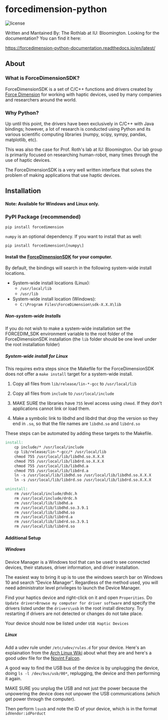 # forcedimension-python

![license](https://img.shields.io/github/v/release/EmDash00/forcedimension-python?display_name=tag)

Written and Mantained By: The Rothlab at IU: Bloomington. Looking for the documentation? You can find it here:

https://forcedimension-python-documentation.readthedocs.io/en/latest/

## About

### What is ForceDimensionSDK?

ForceDimensionSDK is a set of C/C++ functions and drivers created by [Force Dimension](https://www.forcedimension.com/company/about) for working with haptic devices, used by many companies and researchers around the world.

### Why Python?

Up until this point, the drivers have been exclusively in C/C++ with Java bindings; however, a lot of research is conducted using Python and its various scientific computing libraries (numpy, scipy, sympy, pandas, matplotlib, etc).

This was also the case for Prof. Roth's lab at IU: Bloomington. Our lab group is primarily focused on researching human-robot, many times through the use of haptic devices.

The ForceDimensionSDK is a very well written interface that solves the problem of making applications that use haptic devices.

## Installation

#### Note: Available for Windows and Linux only.

### PyPI Package (recommended)

```
pip install forcedimension
```

`numpy` is an optional dependency. If you want to install that as well:

```
pip install forcedimension\[numpy\]
```



#### Install the [ForceDimensionSDK](https://www.forcedimension.com/software/sdk) for your computer. 
By default, the bindings will search in the following system-wide install locations.

* System-wide install locations (Linux):
    - `/usr/local/lib`
    - `/usr/lib`
* System-wide install location (Windows):
    - `C:\Program Files\ForceDimension\sdk-X.X.X\lib`

##### Non-system-wide Installs

If you do not wish to make a system-wide installation set the FORCEDIM_SDK environment variable to the root folder of the ForceDimensionSDK installation (the `lib` folder should be one level under the root installation folder)

##### System-wide install for Linux

This requires extra steps since the Makefile for the ForceDimensionSDK does not offer a `make install` target for a system-wide install.

1. Copy all files from `lib/release/lin-*-gcc` to `/usr/local/lib`  

2. Copy all files from `include` to `/usr/local/include`  

3. MAKE SURE the libraries have `755` level access using `chmod`. If they don't applications cannot link or load them.

4. Make a symbolic link to libdhd and libdrd that drop the version so they end in `.so`, so that the file names are `libdhd.so` and `libdrd.so`

These steps can be automated by adding these targets to the Makefile.

```makefile
install:
	cp include/* /usr/local/include
	cp lib/release/lin-*-gcc/* /usr/local/lib
	chmod 755 /usr/local/lib/libdhd.so.X.X.X
	chmod 755 /usr/local/lib/libdrd.so.X.X.X
	chmod 755 /usr/local/lib/libdhd.a
	chmod 755 /usr/local/lib/libdrd.a
	ln -s /usr/local/lib/libdhd.so /usr/local/lib/libdhd.so.X.X.X
	ln -s /usr/local/lib/libdrd.so /usr/local/lib/libdrd.so.X.X.X
```

```makefile
uninstall:
	rm /usr/local/include/dhdc.h
	rm /usr/local/include/drdc.h
	rm /usr/local/lib/libdhd.a
	rm /usr/local/lib/libdhd.so.3.9.1
	rm /usr/local/lib/libdhd.so
	rm /usr/local/lib/libdrd.a
	rm /usr/local/lib/libdrd.so.3.9.1
	rm /usr/local/lib/libdrd.so
```
#### Additional Setup

##### Windows

Device Manager is a Windows tool that can be used to see connected devices, their statuses, driver information, and driver installation.

The easiest way to bring it up is to use the windows search bar on Windows 10 and search “Device Manager”. Regardless of the method used, you will need administrator level privileges to launch the Device Manager.

Find your haptics device and right-click on it and open `Properities`. Do `Update driver>Browse my computer for driver software` and specify the drivers listed under the `drivers\usb` in the root install directory. Try restarting if drivers are not detected or changes do not take place.  

Your device should now be listed under `USB Haptic Devices`

##### Linux

Add a udev rule under `/etc/udev/rules.d` for your device. Here's an explaination from the [Arch Linux Wiki](https://wiki.archlinux.org/index.php/Udev#Waking_from_suspend_with_USB_device) about what they are and here's a good udev file for the [Novint Falcon](https://github.com/libnifalcon/libnifalcon/blob/master/linux/40-novint-falcon-udev.rules).

A good way to find the USB bus of the device is by unplugging the device, doing `ls -l /dev/bus/usb/00*`, replugging, the device and then performing it again. 

MAKE SURE you unplug the USB and not just the power because the unpowering the device does not unpower the USB communications (which get power through the computer).

Then perform `lsusb` and note the ID of your device, which is in the format `idVendor:idPorduct`

